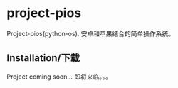 # project-pios
Project-pios(python-os). 安卓和苹果结合的简单操作系统。

## Installation/下载
Project coming soon...
即将来临。。。
